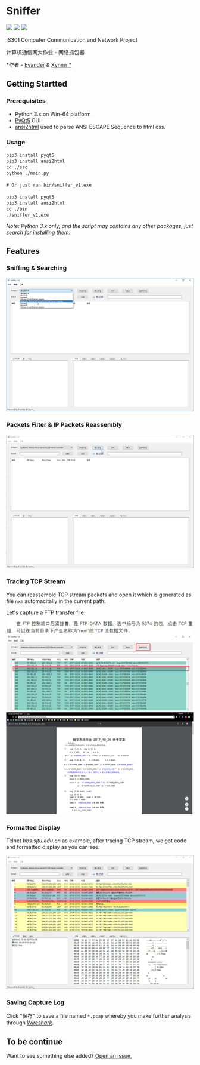 # Sniffer
![](https://img.shields.io/pypi/pyversions/Django.svg) ![](https://img.shields.io/badge/platform-win--64-lightgrey.svg)
 ![](https://img.shields.io/apm/l/vim-mode.svg) 

IS301 Computer Communication and Network Project

计算机通信网大作业 - 网络抓包器

*作者 - [Evander](https://github.com/HaoPeiwen) & [Xynnn_*](https://github.com/Xynnn007)

## Getting Startted
### Prerequisites
- Python 3.x on Win-64 platform
- [PyQt5](https://riverbankcomputing.com/software/pyqt/download5) GUI
- [ansi2html](https://github.com/ralphbean/ansi2html) used to parse ANSI ESCAPE Sequence to html css.


### Usage
    pip3 install pyqt5
    pip3 install ansi2html
    cd ./src
    python ./main.py

    # Or just run bin/sniffer_v1.exe

    pip3 install pyqt5
    pip3 install ansi2html
    cd ./bin
    ./sniffer_v1.exe
  
*Note: Python 3.x only, and the script may contains any other packages, just search for installing them.*

## Features

### Sniffing & Searching

![](https://raw.githubusercontent.com/HaoPeiwen/Sniffer/master/demo1.gif)

### Packets Filter & IP Packets Reassembly

![](https://raw.githubusercontent.com/HaoPeiwen/Sniffer/master/demo2.gif)

### Tracing TCP Stream

You can reassemble TCP stream packets and open it which is generated as file `nxm` automacitally in the current path. 

Let's capture a FTP transfer file:

![](https://raw.githubusercontent.com/HaoPeiwen/Sniffer/master/demo4.png)
![](https://raw.githubusercontent.com/HaoPeiwen/Sniffer/master/demo5.png)


### Formatted Display
  
Telnet *bbs.sjtu.edu.cn* as example, after tracing TCP stream, we got <ASCII> code and formatted display as you can see:

![](https://raw.githubusercontent.com/HaoPeiwen/Sniffer/master/demo3.gif)

### Saving Capture Log
Click "保存" to save a file named `*.pcap` whereby you make further analysis through [*Wireshark*](https://www.wireshark.org/).

## To be continue
Want to see something else added? [Open an issue.](https://github.com/HaoPeiwen/Sniffer/issues/new)
